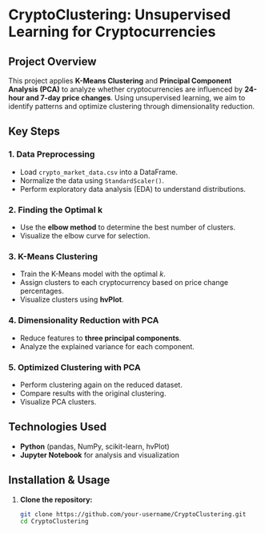 # **CryptoClustering: Unsupervised Learning for Cryptocurrencies**

## **Project Overview**
This project applies **K-Means Clustering** and **Principal Component Analysis (PCA)** to analyze whether cryptocurrencies are influenced by **24-hour and 7-day price changes**. Using unsupervised learning, we aim to identify patterns and optimize clustering through dimensionality reduction.

## **Key Steps**
### **1. Data Preprocessing**
- Load `crypto_market_data.csv` into a DataFrame.
- Normalize the data using `StandardScaler()`.
- Perform exploratory data analysis (EDA) to understand distributions.

### **2. Finding the Optimal k**
- Use the **elbow method** to determine the best number of clusters.
- Visualize the elbow curve for selection.

### **3. K-Means Clustering**
- Train the K-Means model with the optimal *k*.
- Assign clusters to each cryptocurrency based on price change percentages.
- Visualize clusters using **hvPlot**.

### **4. Dimensionality Reduction with PCA**
- Reduce features to **three principal components**.
- Analyze the explained variance for each component.

### **5. Optimized Clustering with PCA**
- Perform clustering again on the reduced dataset.
- Compare results with the original clustering.
- Visualize PCA clusters.

## **Technologies Used**
- **Python** (pandas, NumPy, scikit-learn, hvPlot)
- **Jupyter Notebook** for analysis and visualization

## **Installation & Usage**
1. **Clone the repository:**
   ```bash
   git clone https://github.com/your-username/CryptoClustering.git
   cd CryptoClustering
